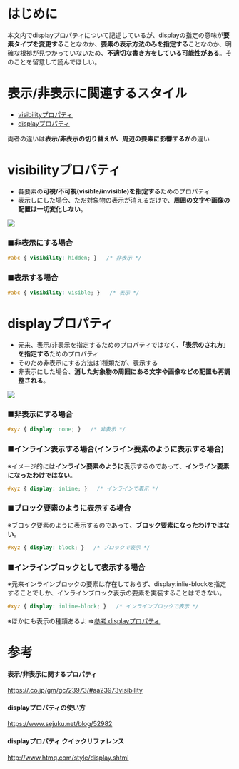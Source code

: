 # はじめに
本文内でdisplayプロパティについて記述しているが、displayの指定の意味が**要素タイプを変更する**ことなのか、**要素の表示方法のみを指定する**ことなのか、明確な根拠が見つかっていないため、**不適切な書き方をしている可能性がある**。そのことを留意して読んでほしい。

# 表示/非表示に関連するスタイル
- [visibilityプロパティ](#visibilityプロパティ)
- [displayプロパティ](#displayプロパティ)

両者の違いは**表示/非表示の切り替えが、周辺の要素に影響するか**の違い


# visibilityプロパティ
- 各要素の**可視/不可視(visible/invisible)を指定する**ためのプロパティ
- 表示しにした場合、ただ対象物の表示が消えるだけで、**周囲の文字や画像の配置は一切変化しない**。  
  
![](https://pro-aa.s3.ap-northeast-1.amazonaws.com/aa/gm/article/2/3/9/7/3/201807260041/visibilityimageL.png)
  
### ■非表示にする場合
```css
#abc { visibility: hidden; }   /* 非表示 */
```

### ■表示する場合
```css
#abc { visibility: visible; }   /* 表示 */
```

# displayプロパティ
- 元来、表示/非表示を指定するためのプロパティではなく、**「表示のされ方」を指定する**ためのプロパティ
- そのため非表示にする方法は1種類だが、表示する
- 非表示にした場合、**消した対象物の周囲にある文字や画像などの配置も再調整される**。  
  
![](https://pro-aa.s3.ap-northeast-1.amazonaws.com/aa/gm/article/2/3/9/7/3/201807260042/displayimageL.png)

### ■非表示にする場合
```css
#xyz { display: none; }   /* 非表示 */
```
### ■インライン表示する場合(インライン要素のように表示する場合)
※イメージ的には**インライン要素のように**表示するのであって、**インライン要素になったわけではない**。  
```css
#xyz { display: inline; }   /* インラインで表示 */
```

### ■ブロック要素のように表示する場合
※ブロック要素のように表示するのであって、**ブロック要素になったわけではない**。  
```css
#xyz { display: block; }   /* ブロックで表示 */
```

### ■インラインブロックとして表示する場合
※元来インラインブロックの要素は存在しておらず、display:inlie-blockを指定することでしか、インラインブロック表示の要素を実装することはできない。
```css
#xyz { display: inline-block; }   /* インラインブロックで表示 */
```

※ほかにも表示の種類あるよ ⇒[参考 displayプロパティ](#http://www.htmq.com/style/display.shtml)

# 参考
#### 表示/非表示に関するプロパティ
[https://.co.jp/gm/gc/23973/#aa23973visibility](https://.co.jp/gm/gc/23973/#aa23973visibility)

#### displayプロパティの使い方
https://www.sejuku.net/blog/52982

#### displayプロパティ クイックリファレンス
http://www.htmq.com/style/display.shtml
